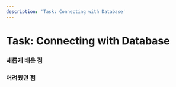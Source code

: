```yaml
---
description: 'Task: Connecting with Database'
---
```


# Task: Connecting with Database

### 새롭게 배운 점



### 어려웠던 점
